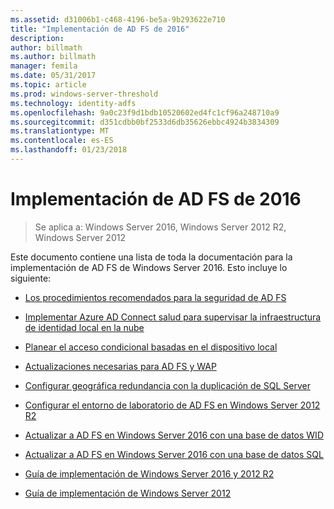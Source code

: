 ```yaml
---
ms.assetid: d31006b1-c468-4196-be5a-9b293622e710
title: "Implementación de AD FS de 2016"
description: 
author: billmath
ms.author: billmath
manager: femila
ms.date: 05/31/2017
ms.topic: article
ms.prod: windows-server-threshold
ms.technology: identity-adfs
ms.openlocfilehash: 9a0c23f9d1bdb10520602ed4fc1cf96a248710a9
ms.sourcegitcommit: d351cdbb0bf2533d6db35626ebbc4924b3834309
ms.translationtype: MT
ms.contentlocale: es-ES
ms.lasthandoff: 01/23/2018
---
```

# <a name="ad-fs-2016-deployment"></a>Implementación de AD FS de 2016

>Se aplica a: Windows Server 2016, Windows Server 2012 R2, Windows Server 2012

Este documento contiene una lista de toda la documentación para la implementación de AD FS de Windows Server 2016. Esto incluye lo siguiente:
  
* [Los procedimientos recomendados para la seguridad de AD FS](deployment/Best-Practices-Securing-AD-FS.md)

* [Implementar Azure AD Connect salud para supervisar la infraestructura de identidad local en la nube](https://azure.microsoft.com/documentation/articles/active-directory-aadconnect-health)

* [Planear el acceso condicional basadas en el dispositivo local](deployment/Plan-Device-based-Conditional-Access-on-Premises.md)

* [Actualizaciones necesarias para AD FS y WAP](deployment/updates-for-active-directory-federation-services-ad-fs.md)

* [Configurar geográfica redundancia con la duplicación de SQL Server](deployment/Set-up-Geographic-Redundancy-with-SQL-Server-Replication.md)

* [Configurar el entorno de laboratorio de AD FS en Windows Server 2012 R2](deployment/Set-up-the-lab-environment-for-AD-FS-in-Windows-Server-2012-R2.md)
  

* [Actualizar a AD FS en Windows Server 2016 con una base de datos WID](deployment/Upgrading-to-AD-FS-in-Windows-Server-2016.md)  

* [Actualizar a AD FS en Windows Server 2016 con una base de datos SQL](deployment/Upgrading-to-AD-FS-in-Windows-Server-2016-SQL.md)  

* [Guía de implementación de Windows Server 2016 y 2012 R2](deployment/Windows-Server-2012-R2-AD-FS-Deployment-Guide.md)

* [Guía de implementación de Windows Server 2012](deployment/Windows-Server-2012-AD-FS-Deployment-Guide.md)






